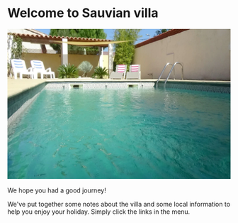 # Welcome to Sauvian villa

![Placeholder](./images/palmvilla.png)


We hope you had a good journey! 

We've put together some notes about the villa and some local information to help you enjoy your holiday. Simply click the links in the menu. 


